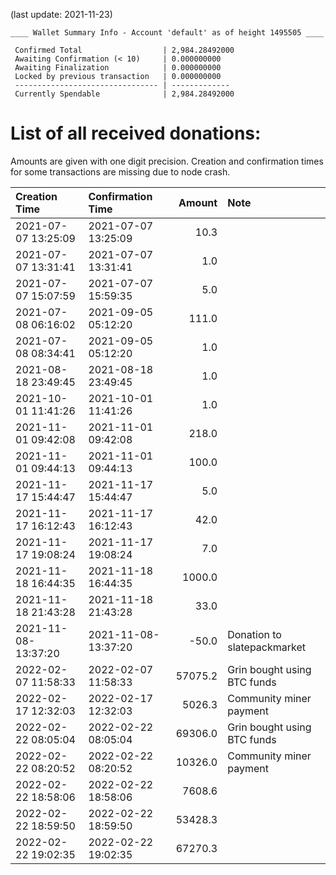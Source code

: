 (last update: 2021-11-23)

```
____ Wallet Summary Info - Account 'default' as of height 1495505 ____

 Confirmed Total                  | 2,984.28492000 
 Awaiting Confirmation (< 10)     | 0.000000000 
 Awaiting Finalization            | 0.000000000 
 Locked by previous transaction   | 0.000000000 
 -------------------------------- | ------------- 
 Currently Spendable              | 2,984.28492000
```

# List of all received donations:

Amounts are given with one digit precision. Creation and confirmation times for some transactions are missing due to node crash.

| Creation Time       | Confirmation Time   | Amount | Note                        |
| :------------------ | :------------------ | -----: |  :--------------------------|
| 2021-07-07 13:25:09 | 2021-07-07 13:25:09 |   10.3 |                             |
| 2021-07-07 13:31:41 | 2021-07-07 13:31:41 |    1.0 |                             |
| 2021-07-07 15:07:59 | 2021-07-07 15:59:35 |    5.0 |                             |
| 2021-07-08 06:16:02 | 2021-09-05 05:12:20 |  111.0 |                             |
| 2021-07-08 08:34:41 | 2021-09-05 05:12:20 |    1.0 |                             |
| 2021-08-18 23:49:45 | 2021-08-18 23:49:45 |    1.0 |                             |
| 2021-10-01 11:41:26 | 2021-10-01 11:41:26 |    1.0 |                             |
| 2021-11-01 09:42:08 | 2021-11-01 09:42:08 |  218.0 |                             |
| 2021-11-01 09:44:13 | 2021-11-01 09:44:13 |  100.0 |                             |
| 2021-11-17 15:44:47 | 2021-11-17 15:44:47 |    5.0 |                             |
| 2021-11-17 16:12:43 | 2021-11-17 16:12:43 |   42.0 |                             |
| 2021-11-17 19:08:24 | 2021-11-17 19:08:24 |    7.0 |                             |
| 2021-11-18 16:44:35 | 2021-11-18 16:44:35 | 1000.0 |                             |
| 2021-11-18 21:43:28 | 2021-11-18 21:43:28 |   33.0 |                             |
| 2021-11-08-13:37:20 | 2021-11-08-13:37:20 |  -50.0 | Donation to slatepackmarket |
| 2022-02-07 11:58:33 | 2022-02-07 11:58:33 |57075.2 | Grin bought using BTC funds |
| 2022-02-17 12:32:03 | 2022-02-17 12:32:03 |5026.3  | Community miner payment     |
| 2022-02-22 08:05:04 | 2022-02-22 08:05:04 |69306.0 | Grin bought using BTC funds |
| 2022-02-22 08:20:52 | 2022-02-22 08:20:52 |10326.0 | Community miner payment     | 
| 2022-02-22 18:58:06 | 2022-02-22 18:58:06 |7608.6  |                             |
| 2022-02-22 18:59:50 | 2022-02-22 18:59:50 |53428.3 |                             |
| 2022-02-22 19:02:35 | 2022-02-22 19:02:35 |67270.3 |                             |
